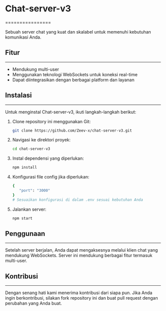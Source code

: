# Chat-server-v3
================

Sebuah server chat yang kuat dan skalabel untuk memenuhi kebutuhan komunikasi Anda.

## Fitur
--------

*   Mendukung multi-user
*   Menggunakan teknologi WebSockets untuk koneksi real-time
*   Dapat diintegrasikan dengan berbagai platform dan layanan

## Instalasi
------------

Untuk menginstal Chat-server-v3, ikuti langkah-langkah berikut:

1.  Clone repository ini menggunakan Git:
    ```bash
    git clone https://github.com/Zeev-x/chat-server-v3.git
    ```

2.  Navigasi ke direktori proyek:
    ```bash
    cd chat-server-v3
    ```

3.  Instal dependensi yang diperlukan:
    ```bash
    npm install
    ```

4.  Konfigurasi file config jika diperlukan:
    ```bash
    {
       "port": "3000"
    }
    # Sesuaikan konfigurasi di dalam .env sesuai kebutuhan Anda
    ```

5.  Jalankan server:
    ```bash
    npm start
    ```

## Penggunaan
-------------

Setelah server berjalan, Anda dapat mengaksesnya melalui klien chat yang mendukung WebSockets. Server ini mendukung berbagai fitur termasuk multi-user.

## Kontribusi
-------------

Dengan senang hati kami menerima kontribusi dari siapa pun. Jika Anda ingin berkontribusi, silakan fork repository ini dan buat pull request dengan perubahan yang Anda buat.
